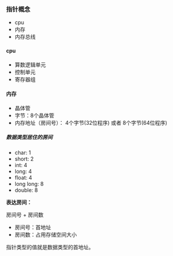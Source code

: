 ### 指针概念

- cpu
- 内存
- 内存总线

#### cpu

- 算数逻辑单元
- 控制单元
- 寄存器组

#### 内存

- 晶体管
- 字节：8个晶体管
- 内存地址（房间号）： 4个字节(32位程序) 或者 8个字节(64位程序)

##### 数据类型居住的房间

- char: 	1
- short: 	2
- int:		4
- long:		4
- float:	4
- long long:    8
- double:   8

**表达房间：**

房间号 + 房间数

- 房间号：首地址
- 房间数：占用存储空间大小

指针类型的值就是数据类型的首地址。
